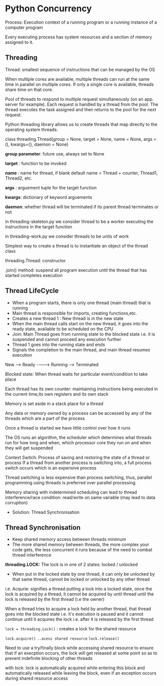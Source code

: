 # Python Concurrency
Process: Execution context of a running program or a running instance of a computer program

Every executing process has system resources and a section of memory assigned to it.

## Threading
Thread: smallest sequence of instructions that can be managed by the OS

When multiple cores are available, multiple threads can run at the same time in parallel on multiple cores. If only a single core is available, threads share time on that core.

Pool of threads to respond to multiple request simultaneously (on an app. server for example). Each request is handled by a thread from the pool. The thread executes the task assigned and then returns to the pool for the next request. 

Python threading library allows us to create threads that map directly to the operating system threads.

class threading.Thread(group = None, 
                       target = None, 
                       name = None,
                       args = (),
                       kwargs={},
                       daemon = None)

__group parameter__: future use, always set to None

__target__ : function to be invoked

__name__ : name for thread, if blank default name = Thread + counter, Thread1, Thread2, etc.

__args__ : arguement tuple for the target function

__kwargs__: dictionary of keyword arguements

__daemon__: whether thread will be terminated if its parent thread terminates or not

in threading-skeleton.py we consider thread to be a worker executing the instructions in the target function

in threading-work.py we consider threads to be units of work

Simplest way to create a thread is to instantiate an object of the thread class

threading.Thread: constructor

.join() method: suspend all program execution until the thread that  has  started completes execution

 ## Thread LifeCycle
-  When a program starts, there is only one thread (main thread) that is running
- Main thread is responsible for imports, creating functions,etc.
- Creates a new thread 1 :  New thread is in the new state
- When the main thread calls start on the new thread, it goes into the ready state, available to be scheduled on the CPU
- Join: Main Thread goes from running state to the blocked state i.e. it is suspended and cannot proceed any execution further
- Thread 1 goes into the running state and ends
- Signals the completion to the main thread, and main thread resumes execution

New  --> Ready ----> Running --> Terminated

Blocked state: When thread waits for particular event/condition to take place


Each  thread has its own counter: maintaining instructions being  executed in the current time,its own registers  and its own stack

Memory is set aside in a stack place for a thread

Any data or memory owned by a process can be accessed by any of the threads which are a part of the process

Once a thread is started we have little control over how it runs

The OS runs an algorithm, the scheduler which determines what threads run for how long and when, which processor core they run on and when they  will get suspended

Context Switch: Process of saving and restoring the state of a thread or process
If a thread from another process is switching into, a full process switch occurs which is an expensive process

Thread switching is less expensive than process switching, thus, parallel programming using threads is preferred over parallel processing.

Memory sharing with indetermined scheduling can lead to thread interference/race condition: read/write on same variable (may lead to data corruption)
- Solution: Thread Synchronisation     

## Thread Synchronisation
- Keep shared memory access between threads minimum
- The more shared memory between threads, the more complex your code gets, the less concurrent it runs because of the need to combat thread interference

__threading.LOCK:__ The lock is in one of 2 states: locked / unlocked 
- When put in the locked state by one thread, it can only be unlocked by that same thread, cannot be locked or unlocked by any other thread

i.e. Acqurie: signifies a thread putting a lock into a locked state, once the lock is acquired by a thread, it cannot be  acquired by until thread until the lock is released by the first thread (i.e the owner)

When a  thread tries to acquire a lock held by another thread, that thread goes into the blocked state i.e. it's execution is paused and it cannot continue until it acquires the lock i.e. after it is released by the first thread

`lock = threading.Lock()`
 : creates a lock for the shared resource

`lock.acquire()`
`..acess shared resource`
`lock.release()` 

Need to use a try/finally block while accessing shared resource to ensure that if an execption occurs, the lock will get released at some point so as to prevent indefinite blocking of other threads

 with lock: lock is automatically acquired while entering this block and automatically released while leaving the block, even if an exception occurs during shared resource access

 










 

